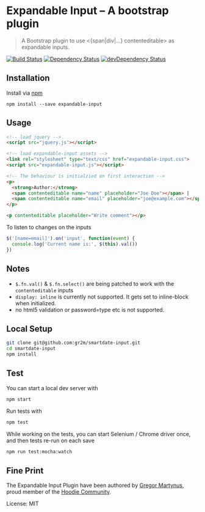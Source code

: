 # Expandable Input – A bootstrap plugin

> A Bootstrap plugin to use <{span|div|...} contenteditable> as expandable inputs.

[![Build Status](https://travis-ci.org/gr2m/expandable-input.svg)](https://travis-ci.org/gr2m/expandable-input)
[![Dependency Status](https://david-dm.org/gr2m/expandable-input.svg)](https://david-dm.org/gr2m/expandable-input)
[![devDependency Status](https://david-dm.org/gr2m/expandable-input/dev-status.svg)](https://david-dm.org/gr2m/expandable-input#info=devDependencies)

## Installation

Install via [npm](https://www.npmjs.com/)

```
npm install --save expandable-input
```


## Usage

```html
<!-- load jquery -->
<script src="jquery.js"></script>

<!-- load expandable-input assets -->
<link rel="stylesheet" type="text/css" href="expandable-input.css">
<script src="expandable-input.js"></script>

<!-- The behaviour is initialzied on first interaction -->
<p>
  <strong>Author:</strong>
  <span contenteditable name="name" placeholder="Joe Doe"></span> |
  <span contenteditable name="email" placeholder="joe@example.com"></span>
</p>

<p contenteditable placeholder="Write comment"></p>
```

To listen to changes on the inputs

```js
$('[name=email]').on('input', function(event) {
  console.log('Current name is:', $(this).val())
})
```

## Notes

- `$.fn.val()` & `$.fn.select()` are being patched to work with the `contenteditable` inputs
- `display: inline` is currently not supported. It gets set to inline-block when initialized.
- no html5 validation or password=type etc is not supported.

## Local Setup

```bash
git clone git@github.com:gr2m/smartdate-input.git
cd smartdate-input
npm install
```

## Test

You can start a local dev server with

```bash
npm start
```

Run tests with

```bash
npm test
```

While working on the tests, you can start Selenium / Chrome driver
once, and then tests re-run on each save

```bash
npm run test:mocha:watch
```

## Fine Print

The Expandable Input Plugin have been authored by [Gregor Martynus](https://github.com/gr2m),
proud member of the [Hoodie Community](http://hood.ie/).

License: MIT
